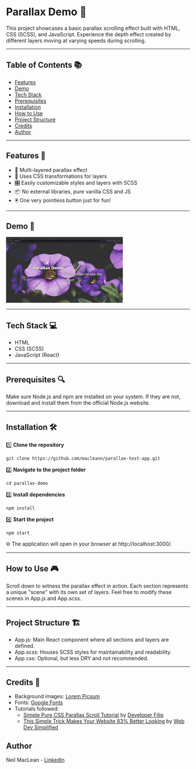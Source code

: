 # Parallax Demo 🌌

This project showcases a basic parallax scrolling effect built with HTML, CSS (SCSS), and JavaScript. Experience the depth effect created by different layers moving at varying speeds during scrolling.

---

## Table of Contents 📚
- [Features](#features-)
- [Demo](#demo-)
- [Tech Stack](#tech-stack-)
- [Prerequisites](#prerequisites-)
- [Installation](#installation-)
- [How to Use](#how-to-use-)
- [Project Structure](#project-structure-)
- [Credits](#credits-)
- [Author](#author-)

---

## Features 🌟
- 🌈 Multi-layered parallax effect
- 🎨 Uses CSS transformations for layers
- 🎛 Easily customizable styles and layers with SCSS
- 📦 No external libraries, pure vanilla CSS and JS
- 🖲 One very pointless button just for fun!

---

## Demo 🎥
![Demo GIF](./public/Parallax_Demo.gif)

---

## Tech Stack 💻
- HTML
- CSS (SCSS)
- JavaScript (React)

---

## Prerequisites 🔍
Make sure Node.js and npm are installed on your system. If they are not, download and install them from the official Node.js website.

---

## Installation 🛠
1️⃣ **Clone the repository**
```
git clone https://github.com/macleann/parallax-test-app.git
```
2️⃣ **Navigate to the project folder**
```
cd parallax-demo
```
3️⃣ **Install dependencies**
```
npm install
```
4️⃣ **Start the project**
```
npm start
```
🌐 The application will open in your browser at http://localhost:3000/.

---

## How to Use 🎮
Scroll down to witness the parallax effect in action. Each section represents a unique "scene" with its own set of layers. Feel free to modify these scenes in App.js and App.scss.

---

## Project Structure 🏗
- App.js: Main React component where all sections and layers are defined.
- App.scss: Houses SCSS styles for maintainability and readability.
- App.css: Optional, but less DRY and not recommended.

---

## Credits 🙏
- Background images: [Lorem Picsum](https://picsum.photos/)
- Fonts: [Google Fonts](https://fonts.google.com/)
- Tutorials followed:
    - [Simple Pure CSS Parallax Scroll Tutorial](https://www.youtube.com/watch?v=rLrLJQBG_qo) by [Developer Filip](https://www.youtube.com/@developerfilip)
    - [This Simple Trick Makes Your Website 83% Better Looking](https://www.youtube.com/watch?v=mxHoPYFsTuk) by [Web Dev Simplified](https://www.youtube.com/@WebDevSimplified)

## Author
Neil MacLean - [LinkedIn](https://www.linkedin.com/in/neil-maclean/)